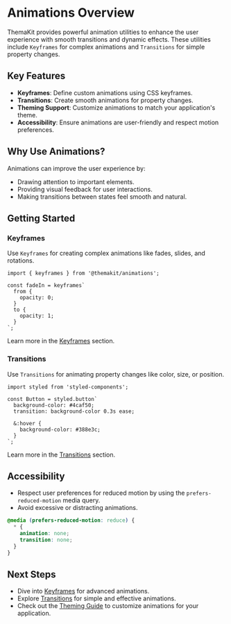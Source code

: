 # Animations Overview

ThemaKit provides powerful animation utilities to enhance the user experience with smooth transitions and dynamic effects. These utilities include `Keyframes` for complex animations and `Transitions` for simple property changes.

## Key Features

- **Keyframes**: Define custom animations using CSS keyframes.
- **Transitions**: Create smooth animations for property changes.
- **Theming Support**: Customize animations to match your application's theme.
- **Accessibility**: Ensure animations are user-friendly and respect motion preferences.

## Why Use Animations?

Animations can improve the user experience by:

- Drawing attention to important elements.
- Providing visual feedback for user interactions.
- Making transitions between states feel smooth and natural.

## Getting Started

### Keyframes

Use `Keyframes` for creating complex animations like fades, slides, and rotations.

```tsx
import { keyframes } from '@themakit/animations';

const fadeIn = keyframes`
  from {
    opacity: 0;
  }
  to {
    opacity: 1;
  }
`;
```

Learn more in the [Keyframes](keyframes.md) section.

### Transitions

Use `Transitions` for animating property changes like color, size, or position.

```tsx
import styled from 'styled-components';

const Button = styled.button`
  background-color: #4caf50;
  transition: background-color 0.3s ease;

  &:hover {
    background-color: #388e3c;
  }
`;
```

Learn more in the [Transitions](transitions.md) section.

## Accessibility

- Respect user preferences for reduced motion by using the `prefers-reduced-motion` media query.
- Avoid excessive or distracting animations.

```css
@media (prefers-reduced-motion: reduce) {
  * {
    animation: none;
    transition: none;
  }
}
```

## Next Steps

- Dive into [Keyframes](keyframes.md) for advanced animations.
- Explore [Transitions](transitions.md) for simple and effective animations.
- Check out the [Theming Guide](../theming/overview.md) to customize animations for your application.